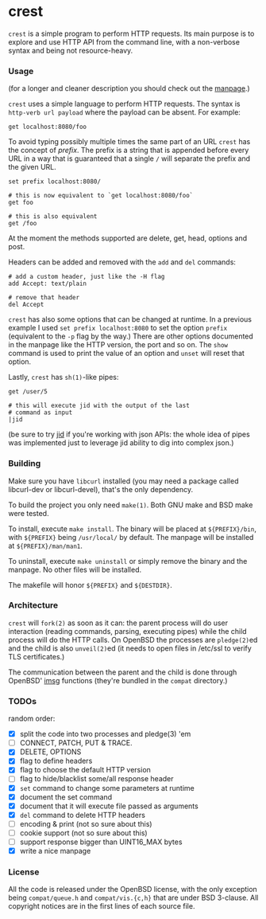 # crest

`crest` is a simple program to perform HTTP requests.  Its main purpose
is to explore and use HTTP API from the command line, with a non-verbose
syntax and being not resource-heavy.

### Usage

(for a longer and cleaner description you should check out the
[manpage][manpage].)

`crest` uses a simple language to perform HTTP requests.  The syntax is
`http-verb url payload` where the payload can be absent.  For example:

	get localhost:8080/foo

To avoid typing possibly multiple times the same part of an URL `crest`
has the concept of *prefix*.  The prefix is a string that is appended
before every URL in a way that is guaranteed that a single `/` will
separate the prefix and the given URL.

	set prefix localhost:8080/
	
	# this is now equivalent to `get localhost:8080/foo`
	get foo
	
	# this is also equivalent
	get /foo

At the moment the methods supported are delete, get, head, options
and post.

Headers can be added and removed with the `add` and `del` commands:

	# add a custom header, just like the -H flag
	add Accept: text/plain
	
	# remove that header
	del Accept

`crest` has also some options that can be changed at runtime.  In a
previous example I used `set prefix localhost:8080` to set the option
`prefix` (equivalent to the `-p` flag by the way.)  There are other
options documented in the manpage like the HTTP version, the port and
so on.  The `show` command is used to print the value of an option and
`unset` will reset that option.

Lastly, `crest` has `sh(1)`-like pipes:

	get /user/5
	
	# this will execute jid with the output of the last
	# command as input
	|jid

(be sure to try [jid][jid] if you're working with json APIs: the whole
idea of pipes was implemented just to leverage jid ability to dig into
complex json.)

### Building

Make sure you have `libcurl` installed (you may need a package called
libcurl-dev or libcurl-devel), that's the only dependency.

To build the project you only need `make(1)`.  Both GNU make and BSD
make were tested.

To install, execute `make install`.  The binary will be placed at
`${PREFIX}/bin`, with `${PREFIX}` being `/usr/local/` by default.
The manpage will be installed at `${PREFIX}/man/man1`.

To uninstall, execute `make uninstall` or simply remove the binary and
the manpage.  No other files will be installed.

The makefile will honor `${PREFIX}` and `${DESTDIR}`.

### Architecture

`crest` will `fork(2)` as soon as it can: the parent process will do
user interaction (reading commands, parsing, executing pipes) while the
child process will do the HTTP calls.  On OpenBSD the processes are
`pledge(2)`ed and the child is also `unveil(2)`ed (it needs to open
files in /etc/ssl to verify TLS certificates.)

The communication between the parent and the child is done through
OpenBSD' [imsg][imsg] functions (they're bundled in the `compat`
directory.)

### TODOs

random order:

 - [x] split the code into two processes and pledge(3) 'em
 - [ ] CONNECT, PATCH, PUT & TRACE.
 - [x] DELETE, OPTIONS
 - [x] flag to define headers
 - [x] flag to choose the default HTTP version
 - [ ] flag to hide/blacklist some/all response header
 - [x] `set` command to change some parameters at runtime
 - [x] document the set command
 - [x] document that it will execute file passed as arguments
 - [x] `del` command to delete HTTP headers
 - [ ] encoding & print (not so sure about this)
 - [ ] cookie support (not so sure about this)
 - [ ] support response bigger than UINT16_MAX bytes
 - [x] write a nice manpage

### License

All the code is released under the OpenBSD license, with the only
exception being `compat/queue.h` and `compat/vis.{c,h}` that are under
BSD 3-clause.  All copyright notices are in the first lines of each
source file.

[imsg]: http://man.openbsd.org/imsg_init
[jid]: https://github.com/simeji/jid
[manpage]: crest.1.md
